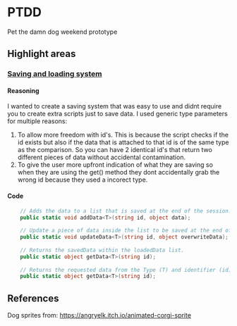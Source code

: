 # PTDD
Pet the damn dog weekend prototype


## Highlight areas

### [Saving and loading system](https://github.com/lukewhitingdev/PTDD/blob/main/Pet-the-damn-dog/Assets/SaveManager.cs)

#### Reasoning
I wanted to create a saving system that was easy to use and didnt require you to create extra scripts just to save data.
I used generic type parameters for multiple reasons:
  1. To allow more freedom with id's. This is because the script checks if the id exists but also if the data that is attached to that id is of the same type as the comparison. So      you can have 2 identical id's that return two different pieces of data without accidental contamination.
  2. To give the user more upfront indication of what they are saving so when they are using the get() method they dont accidentally grab the wrong id because they used a incorect      type.

#### Code
```C#
    // Adds the data to a list that is saved at the end of the session.
    public static void addData<T>(string id, object data);
    
    // Update a piece of data inside the list to be saved at the end of the session.
    public static void updateData<T>(string id, object overwriteData);
    
    // Returns the savedData within the loadedData list.
    public static object getData<T>(string id);
    
    // Returns the requested data from the Type (T) and identifier (id)
    public static object getData<T>(string id);
```


## References

Dog sprites from: https://angryelk.itch.io/animated-corgi-sprite

